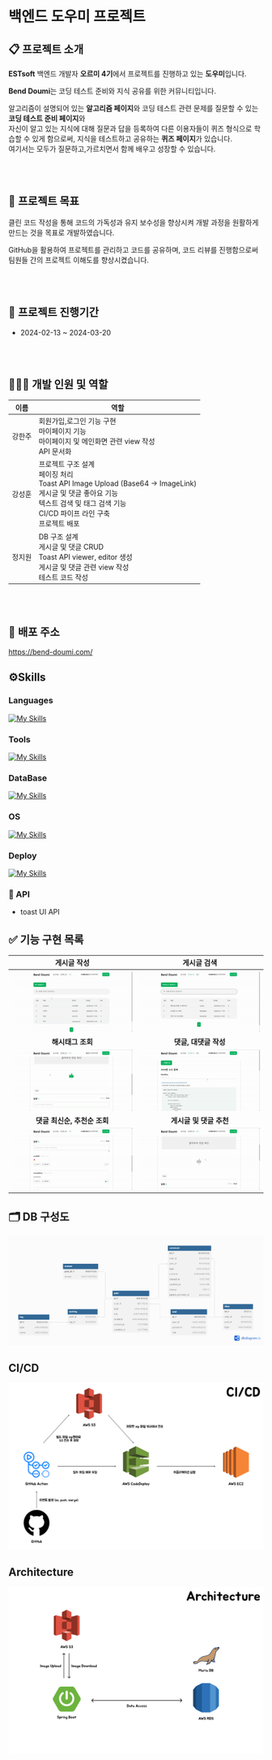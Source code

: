 # 백엔드 도우미 프로젝트

## 📋 프로젝트 소개

  <p><strong>ESTsoft</strong> 백엔드 개발자 <strong>오르미 4기</strong>에서 프로젝트를 진행하고 있는 <strong>도우미</strong>입니다. </p>
  <p><strong>Bend Doumi</strong>는 코딩 테스트 준비와 지식 공유를 위한 커뮤니티입니다.</p>
  <p>알고리즘이 설명되어 있는 <strong>알고리즘 페이지</strong>와 코딩 테스트 관련 문제를 질문할 수 있는 <strong>코딩 테스트 준비 페이지</strong>와
  <br>
  자신이 알고 있는 지식에 대해 질문과 답을 등록하여 다른 이용자들이 퀴즈 형식으로 학습할 수 있게 함으로써, 지식을 테스트하고 공유하는
  <strong>퀴즈 페이지</strong>가 있습니다.<br>
  여기서는 모두가 질문하고,가르치면서 함께 배우고 성장할 수 있습니다.

<br><br>

## 🚩 프로젝트 목표

클린 코드 작성을 통해 코드의 가독성과 유지 보수성을 향상시켜 개발 과정을 원활하게 만드는 것을 목표로 개발하였습니다.

GitHub을 활용하여 프로젝트를 관리하고 코드를 공유하며, 코드 리뷰를 진행함으로써 팀원들 간의 프로젝트 이해도를 향상시켰습니다.

<br><br>

## 📆 프로젝트 진행기간

- 2024-02-13 ~ 2024-03-20

<br><br>

## 👨🏻‍💻 개발 인원 및 역할

| 이름  | 역할                                                                                                                               |
|-----|----------------------------------------------------------------------------------------------------------------------------------|
| 강한주 | 회원가입,로그인 기능 구현<br/> 마이페이지 기능<br/> 마이페이지 및 메인화면 관련 view 작성<br/> API 문서화                                                                                  |
| 강성훈 | 프로젝트 구조 설계<br/> 페이징 처리 <br/> Toast API Image Upload (Base64 -> ImageLink)<br/> 게시글 및 댓글 좋아요 기능<br/> 텍스트 검색 및 태그 검색 기능 <br/> CI/CD 파이프 라인 구축<br/> 프로젝트 배포 |
| 정지원 | DB 구조 설계<br/> 게시글 및 댓글 CRUD<br/> Toast API viewer, editor 생성 <br/>  게시글 및 댓글 관련 view 작성 <br/> 테스트 코드 작성                          |

<br><br>

## 🔗 배포 주소

https://bend-doumi.com/

## ⚙️Skills

### Languages

[![My Skills](https://skillicons.dev/icons?i=spring,java,js,html,css)](https://skillicons.dev)

### Tools

[![My Skills](https://skillicons.dev/icons?i=idea,gradle,github,figma)](https://skillicons.dev)

### DataBase

[![My Skills](https://skillicons.dev/icons?i=mysql)](https://skillicons.dev)

### OS

[![My Skills](https://skillicons.dev/icons?i=windows,ubuntu)](https://skillicons.dev)

### Deploy

[![My Skills](https://skillicons.dev/icons?i=aws,githubactions)](https://skillicons.dev)

### 🔌 API

- toast UI API

## ✅ 기능 구현 목록

|                                    게시글 작성                                    |                                  게시글 검색                                   |
|:----------------------------------------------------------------------------:|:-------------------------------------------------------------------------:|
|      ![게시글 작성 이미지](/src/main/resources/static/images/readMe/게시글작성.gif)       |     ![게시글 검색 이미지](/src/main/resources/static/images/readMe/게시글검색.gif)     |
|                                  <b>해시태그 조회                                  |                               <b>댓글, 대댓글 작성                               |
|     ![해시태그 조회 이미지](/src/main/resources/static/images/readMe/해시태그조회.gif)      |  ![댓글, 대댓글 작성 이미지](/src/main/resources/static/images/readMe/댓글대댓글작성.gif)  |
|                              <b>댓글 최신순, 추천순 조회                               |                              <b>게시글 및 댓글 추천                               |
| ![댓글 최신순, 추천순 조회 이미지](/src/main/resources/static/images/readMe/댓글좋아요최신순.gif) | ![게시글 및 댓글 추천 이미지](/src/main/resources/static/images/readMe/게시글및댓글추천.gif) |

## 🗂 DB 구성도

![ERD](/src/main/resources/static/images/readMe/doumi_erd.png)

## CI/CD

![CI/CD](/src/main/resources/static/images/readMe/GitAction%20Deploy%20Flow.png)

## Architecture

![Architecture](/src/main/resources/static/images/readMe/Architecture.png)
